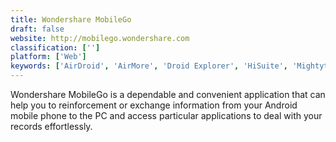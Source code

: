```yaml
---
title: Wondershare MobileGo
draft: false 
website: http://mobilego.wondershare.com
classification: ['']
platform: ['Web']
keywords: ['AirDroid', 'AirMore', 'Droid Explorer', 'HiSuite', 'Mightytext', 'Mobizen', 'Mobogenie', 'MyMobiler', 'MyPhoneExplorer', 'Pulsar Music Player', 'Pushbullet', 'Raccoon', 'Samba Filesharing', 'Samsung SideSync', 'WALTR', 'Wammu', 'Xender', 'doubleTwist', 'i-FunBox', 'iTunes']
---
```

Wondershare MobileGo is a dependable and convenient application that can help you to reinforcement or exchange information from your Android mobile phone to the PC and access particular applications to deal with your records effortlessly.